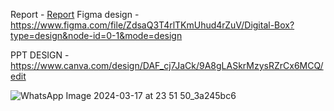 Report - <a href="https://docs.google.com/document/d/1GPg0zAiwE0A0z9n381-AYssCkntHImyO2PXgGeToFY4">Report<a/>
Figma design - https://www.figma.com/file/ZdsaQ3T4rlTKmUhud4rZuV/Digital-Box?type=design&node-id=0-1&mode=design


PPT DESIGN - https://www.canva.com/design/DAF_cj7JaCk/9A8gLASkrMzysRZrCx6MCQ/edit


![WhatsApp Image 2024-03-17 at 23 51 50_3a245bc6](https://github.com/Vaibhav240804/Hack-O-Hire/assets/101107216/d78724f9-3372-46a0-97a5-0dbb8d8acfbe)
